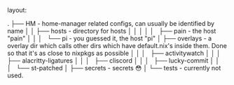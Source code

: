 layout:

.
├── HM - home-manager related configs, can usually be identified by name
│
│
├── hosts - directory for hosts
│   │
│   │
│   ├── pain - the host "pain"
│   │
│   └── pi - you guessed it, the host "pi"
│
├── overlays - a overlay dir which calls other dirs which have default.nix's inside them. Done so that it's as close to nixpkgs as possible
│   │
│   ├── activitywatch
│   │
│   ├── alacritty-ligatures
│   │
│   ├── cliscord
│   │
│   ├── lucky-commit
│   │
│   └── st-patched
│
├── secrets - secrets :flushed:
│
└── tests - currently not used.
